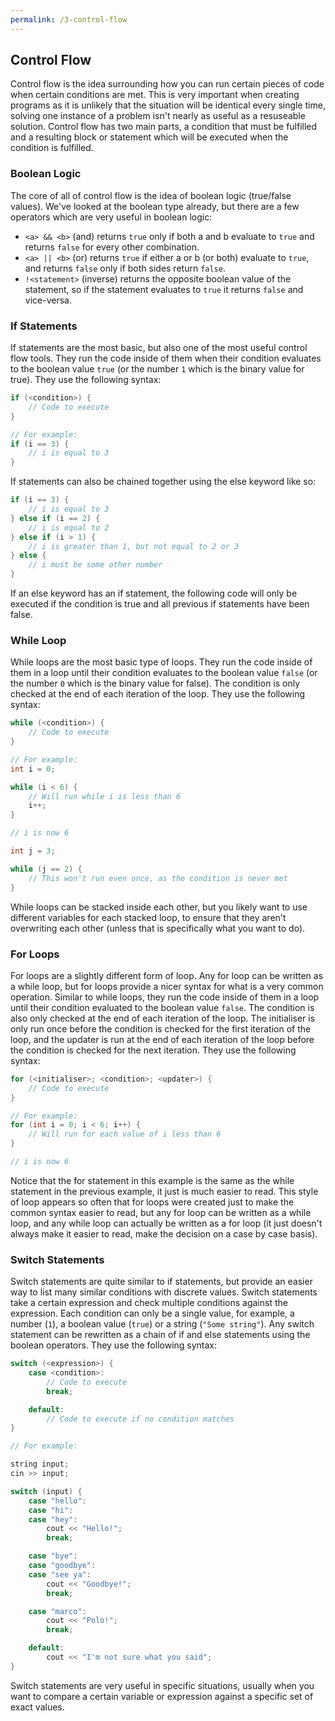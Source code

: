 ```yaml
---
permalink: /3-control-flow
---
```

## Control Flow
Control flow is the idea surrounding how you can run certain pieces of code when certain conditions are met. This is very important when creating programs as it is unlikely that the situation will be identical every single time, solving one instance of a problem isn't nearly as useful as a resuseable solution. Control flow has two main parts, a condition that must be fulfilled and a resulting block or statement which will be executed when the condition is fulfilled.

### Boolean Logic
The core of all of control flow is the idea of boolean logic (true/false values). We've looked at the boolean type already, but there are a few operators which are very useful in boolean logic:
- `<a> && <b>` (and) returns `true` only if both a and b evaluate to `true` and returns `false` for every other combination.
- `<a> || <b>` (or) returns `true` if either a or b (or both) evaluate to `true`, and returns `false` only if both sides return `false`.
- `!<statement>` (inverse) returns the opposite boolean value of the statement, so if the statement evaluates to `true` it returns `false` and vice-versa.

### If Statements
If statements are the most basic, but also one of the most useful control flow tools. They run the code inside of them when their condition evaluates to the boolean value `true` (or the number `1` which is the binary value for true). They use the following syntax:
```c++
if (<condition>) {
	// Code to execute
}

// For example:
if (i == 3) {
	// i is equal to 3
}
```
If statements can also be chained together using the else keyword like so:
```c++
if (i == 3) {
	// i is equal to 3
} else if (i == 2) {
	// i is equal to 2
} else if (i > 1) {
	// i is greater than 1, but not equal to 2 or 3
} else {
	// i must be some other number
}
```
If an else keyword has an if statement, the following code will only be executed if the condition is true and all previous if statements have been false. 

### While Loop
While loops are the most basic type of loops. They run the code inside of them in a loop until their condition evaluates to the boolean value `false` (or the number `0` which is the binary value for false). The condition is only checked at the end of each iteration of the loop. They use the following syntax:
```c++
while (<condition>) {
	// Code to execute
}

// For example:
int i = 0;

while (i < 6) {
	// Will run while i is less than 6
	i++;
}

// i is now 6

int j = 3;

while (j == 2) {
	// This won't run even once, as the condition is never met
}
```
While loops can be stacked inside each other, but you likely want to use different variables for each stacked loop, to ensure that they aren't overwriting each other (unless that is specifically what you want to do).

### For Loops
For loops are a slightly different form of loop. Any for loop can be written as a while loop, but for loops provide a nicer syntax for what is a very common operation. Similar to while loops, they run the code inside of them in a loop until their condition evaluated to the boolean value `false`. The condition is also only checked at the end of each iteration of the loop. The initialiser is only run once before the condition is checked for the first iteration of the loop, and the updater is run at the end of each iteration of the loop before the condition is checked for the next iteration. They use the following syntax:
```c++
for (<initialiser>; <condition>; <updater>) {
	// Code to execute
}

// For example:
for (int i = 0; i < 6; i++) {
	// Will run for each value of i less than 6
}

// i is now 6
```
Notice that the for statement in this example is the same as the while statement in the previous example, it just is much easier to read. This style of loop appears so often that for loops were created just to make the common syntax easier to read, but any for loop can be written as a while loop, and any while loop can actually be written as a for loop (it just doesn't always make it easier to read, make the decision on a case by case basis).

### Switch Statements
Switch statements are quite similar to if statements, but provide an easier way to list many similar conditions with discrete values. Switch statements take a certain expression and check multiple conditions against the expression. Each condition can only be a single value, for example, a number (`1`), a boolean value (`true`) or a string (`"Some string"`). Any switch statement can be rewritten as a chain of if and else statements using the boolean operators. They use the following syntax:
```c++
switch (<expression>) {
	case <condition>:
		// Code to execute
		break;

	default:
		// Code to execute if no condition matches
}

// For example:

string input;
cin >> input;

switch (input) {
	case "hello":
	case "hi":
	case "hey":
		cout << "Hello!";
		break;

	case "bye":
	case "goodbye":
	case "see ya":
		cout << "Goodbye!";
		break;

	case "marco":
		cout << "Polo!";
		break;

	default:
		cout << "I'm not sure what you said";
}
```
Switch statements are very useful in specific situations, usually when you want to compare a certain variable or expression against a specific set of exact values. 